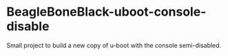 BeagleBoneBlack-uboot-console-disable
=====================================

Small project to build a new copy of u-boot with the console semi-disabled.
